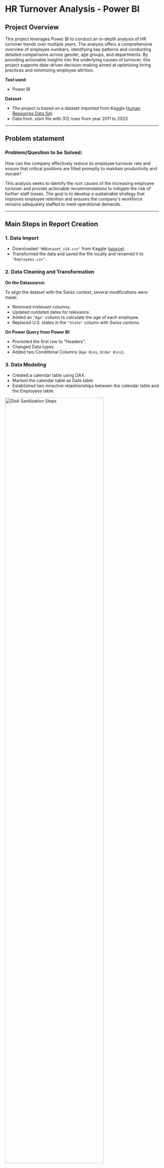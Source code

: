 # HR Turnover Analysis - Power BI

## Project Overview

This project leverages Power BI to conduct an in-depth analysis of HR turnover trends over multiple years. The analysis offers a comprehensive overview of employee numbers, identifying key patterns and conducting detailed comparisons across gender, age groups, and departments. By providing actionable insights into the underlying causes of turnover, this project supports data-driven decision-making aimed at optimizing hiring practices and minimizing employee attrition.

**Tool used:**
- Power BI

**Dataset**
- The project is based on a dataset imported from Kaggle [Human Resources Data Set](https://www.kaggle.com/datasets/rhuebner/human-resources-data-set).
- Data from .xlsm file with 312 rows from year 2011 to 2023
---
## Problem statement

### Problem/Question to be Solved: 

How can the company effectively reduce its employee turnover rate and ensure that critical positions are filled promptly to maintain productivity and morale?

This analysis seeks to identify the root causes of the increasing employee turnover and provide actionable recommendations to mitigate the risk of further staff losses. The goal is to develop a sustainable strategy that improves employee retention and ensures the company's workforce remains adequately staffed to meet operational demands.

---
## Main Steps in Report Creation

### 1. Data Import

- Downloaded `"HRDataset_v14.csv"` from Kaggle ([source](https://www.kaggle.com/datasets/rhuebner/human-resources-data-set)).
- Transformed the data and saved the file locally and renamed it to `"Employees.csv"`.

### 2. Data Cleaning and Transformation

**On the Datasource:**

To align the dataset with the Swiss context, several modifications were made:
- Removed irrelevant columns.
- Updated outdated dates for relevance.
- Added an `"Age"` column to calculate the age of each employee.
- Replaced U.S. states in the `"State"` column with Swiss cantons.

**On Power Query from Power BI:**

- Promoted the first row to "Headers".
- Changed Data types.
- Added two Conditional Columns (`Age Bins`, `Order Bins`).

### 3. Data Modeling

- Created a calendar table using DAX.
- Marked the calendar table as Date table.
- Established two innactive relashionships between the calendar table and the Employees table.

<img src="https://i.imgur.com/gRpIobl.png" height="80%" width="80%" alt="Disk Sanitization Steps"/>

### 4. DAX Calculations

- Created a measures table to stores all measures.
- Created key measures to calculate the key metrics, such as:
    - *AVG AGE*
    - *AVG Yearly Salary*
    - *Headcounts*
    - *Hires*
    - *Leavers*
    - *Turnover Ratio*

### 5. Report Design

The analysis is based on the following two reports:
- HR Overview
- Turnover Analysis

---
## Report Visualization and Analysis

This analysis focuses on the HR data for the year 2023. For a more comprehensive review, including data from previous years, please refer to the .pbix file available in this project repository.

### Overall, Company Insights
<img src="https://i.imgur.com/LJmFJqG.png" height="80%" width="80%" alt="Disk Sanitization Steps"/>
<br />

The insights analysis for this project begins with a general overview of the HR department:

- **Employees by department**
  
As showed on the above visual report, the company employed 208 people across six departments as of 2023. Notably, more than half of the workforce is concentrated in the Production department, which is the largest department by headcount. This is followed by the IT department, with the remaining employees distributed across other departments.

- **Gender Distribution**
  
The company's workforce is predominantly female, with women representing 55.77% of the total employees. This indicates a relatively balanced gender distribution, though slightly skewed towards female employees.

- **Age Distribution**
  
The age distribution of employees shows a significant concentration in the 30-40 year age group, with the average employee age being 38.6 years. This suggests that the company has a mature workforce, with a strong presence of mid-career professionals.

- **Recruitment Sources**
  
When analyzing recruitment sources for active employees in 2023, Indeed and LinkedIn emerge as the primary channels. The Treemap visualization highlights that Indeed was the most utilized source for new hires. However, it is important to note that the dominance of these recruitment sources can vary year over year, with LinkedIn sometimes taking the lead in previous years.

- **Salary Insights**
  
Although this analysis does not focus primarily on salary, it's worth mentioning that the average salary in 2023 was 70.57 KCHF per year. This provides a general context for the company's compensation levels.

### HR Turnover Analysis <br />

<img src="https://i.imgur.com/jhZc16D.png" height="80%" width="80%" alt="Disk Sanitization Steps"/>
<br />

This report dives deeper into employees turnover analysis, providing a more granular view with focus on the employees turnover for 2023, a critical metric for understanding the company's workforce stability: 

- **KPIs**
  
The data reveals that in 2023, 13 employees left the company, while only 2 new employees were hired, resulting in a turnover ratio of 6%. This indicates a significant gap between hires and leavers, which has implications for the company's operational effectiveness.

- **Hires and Leavers by Department**

The Production department is the most affected by turnover, with 10 employees leaving in 2023. Of these, only 2 were replaced. This imbalance could lead to potential productivity issues, as the department may struggle to maintain output with a reduced workforce.

- **Turnover Ratio by Gender**

The turnover data by gender shows that men represented nearly 60% of the leavers in 2023, a notable increase compared to previous years, where gender turnover was more balanced. This trend, which began in 2021, could indicate underlying issues specific to male employees that the company may need to address.

- **Reasons for Leaving**
  
In 2023, the primary reasons cited for leaving were seeking another position and the pursuit of higher pay. Over the years, these reasons, along with general dissatisfaction ("Unhappy"), have consistently been the top drivers for employee turnover. This suggests that the company might have challenges in both compensation and employee engagement that need to be addressed.


## Final Considerations and Recommendations
### Final Considerations

Analysis of the hires versus leavers trend from previous years shows a troubling pattern: while the company was able to replace most leavers up until 2020, the last three years have seen a decline in hiring, with many positions left unfilled. This widening gap could lead to significant challenges, such as:

**1. Productivity Issues:**
- *Insufficient staff to complete all tasks.*
- *Potential delays in production and other critical operations.*

**2. Increased Turnover:**
- *Remaining employees may become overburdened with extra responsibilities, leading to burnout and a higher likelihood of further resignations.*

### Recommendations
**1. Employee Retention Strategies:**

- *Enhance Compensation Packages: Regularly review and adjust salaries and benefits to remain competitive in the market.*
- *Career Development Opportunities: Implement clear career progression paths and offer training programs to increase job satisfaction and reduce turnover.*

**2. Recruitment and Replacement Efforts:**
- *Streamline Recruitment Processes: Invest in efficient recruitment technologies and strategies to fill vacant positions more quickly.*
- *Strengthen Employer Branding: Enhance the company’s reputation as an employer of choice to attract top talent, particularly in departments with high turnover.*
